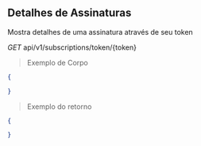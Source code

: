 ## Detalhes de Assinaturas

Mostra detalhes de uma assinatura através de seu token


<div class="api-endpoint">
  <div class="endpoint-data">
    <i class="label label-get">GET</i>
     api/v1/subscriptions/token/{token}
  </div>
</div>


> Exemplo de Corpo

```json
{

}
```

> Exemplo do retorno

```json
{

}
```